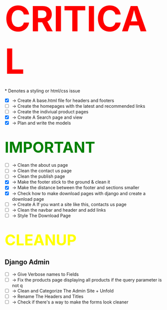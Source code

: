 # <span style="color: red; font-size: 7rem">CRITICAL</span>

\* Denotes a styling or html/css issue

-   [x] -> Create A base.html file for headers and footers
-   [ ] -> Create the homepages with the latest and recommended links
-   [ ] -> Create the indiviual product pages
-   [x] -> Create A Search page and view
-   [x] -> Plan and write the models

# <span style="color: green; font-size: 3rem">IMPORTANT</span>

-   [ ] -> Clean the about us page
-   [ ] -> Clean the contact us page
-   [ ] -> Clean the publish page
-   [x] -> Make the footer stick to the ground & clean it
-   [x] -> Make the distance between the footer and sections smaller
-   [x] -> Check how to make download pages with django and create a download page
-   [ ] -> Create A If you want a site like this, contacts us page
-   [ ] -> Clean the navbar and header and add links
-   [ ] -> Style The Download Page

# <span style="color: yellow; font-size: 3rem">CLEANUP</span>

## Django Admin

-   [ ] -> Give Verbose names to Fields
-   [ ] -> Fix the products page displaying all products if the query parameter is not q
-   [ ] -> Clean and Categorize The Admin Site + Unfold
-   [ ] -> Rename The Headers and Titles
-   [ ] -> Check if there's a way to make the forms look cleaner

